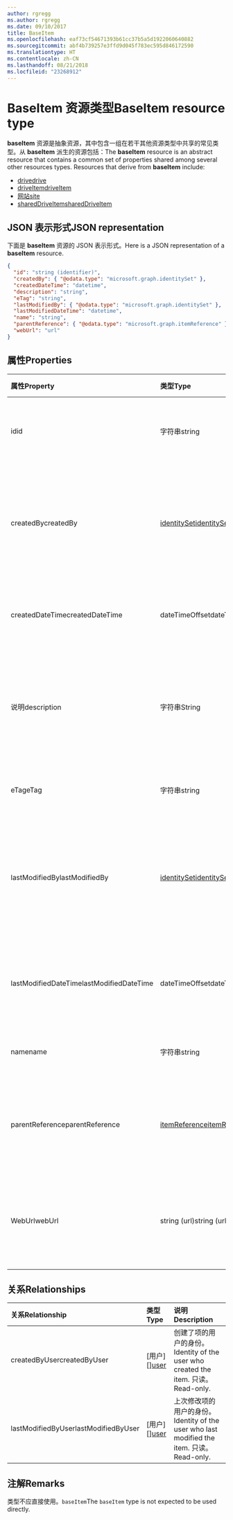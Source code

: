 ```yaml
---
author: rgregg
ms.author: rgregg
ms.date: 09/10/2017
title: BaseItem
ms.openlocfilehash: eaf73cf54671393b61cc37b5a5d1922060640882
ms.sourcegitcommit: abf4b739257e3ffd9d045f783ec595d846172590
ms.translationtype: HT
ms.contentlocale: zh-CN
ms.lasthandoff: 08/21/2018
ms.locfileid: "23268912"
---
```

# <a name="baseitem-resource-type"></a><span data-ttu-id="84aac-102">BaseItem 资源类型</span><span class="sxs-lookup"><span data-stu-id="84aac-102">BaseItem resource type</span></span>

<span data-ttu-id="84aac-p101">**baseItem** 资源是抽象资源，其中包含一组在若干其他资源类型中共享的常见类型。从 **baseItem** 派生的资源包括：</span><span class="sxs-lookup"><span data-stu-id="84aac-p101">The **baseItem** resource is an abstract resource that contains a common set of properties shared among several other resources types. Resources that derive from **baseItem** include:</span></span>

* [<span data-ttu-id="84aac-105">drive</span><span class="sxs-lookup"><span data-stu-id="84aac-105">drive</span></span>](drive.md)
* [<span data-ttu-id="84aac-106">driveItem</span><span class="sxs-lookup"><span data-stu-id="84aac-106">driveItem</span></span>](driveitem.md)
* [<span data-ttu-id="84aac-107">网站</span><span class="sxs-lookup"><span data-stu-id="84aac-107">site</span></span>](site.md)
* [<span data-ttu-id="84aac-108">sharedDriveItem</span><span class="sxs-lookup"><span data-stu-id="84aac-108">sharedDriveItem</span></span>](shareddriveitem.md)

## <a name="json-representation"></a><span data-ttu-id="84aac-109">JSON 表示形式</span><span class="sxs-lookup"><span data-stu-id="84aac-109">JSON representation</span></span>

<span data-ttu-id="84aac-110">下面是 **baseItem** 资源的 JSON 表示形式。</span><span class="sxs-lookup"><span data-stu-id="84aac-110">Here is a JSON representation of a **baseItem** resource.</span></span>

<!-- {
  "blockType": "resource",
  "optionalProperties": [ "createdBy", "lastModifiedBy", "description", "parentReference", "webUrl" ],
  "keyProperty": "id",
  "abstract": true,
  "baseType": "microsoft.graph.entity",
  "@odata.type": "microsoft.graph.baseItem"
}-->

```json
{
  "id": "string (identifier)",
  "createdBy": { "@odata.type": "microsoft.graph.identitySet" },
  "createdDateTime": "datetime",
  "description": "string",
  "eTag": "string",
  "lastModifiedBy": { "@odata.type": "microsoft.graph.identitySet" },
  "lastModifiedDateTime": "datetime",
  "name": "string",
  "parentReference": { "@odata.type": "microsoft.graph.itemReference" },
  "webUrl": "url"
}
```

## <a name="properties"></a><span data-ttu-id="84aac-111">属性</span><span class="sxs-lookup"><span data-stu-id="84aac-111">Properties</span></span>

| <span data-ttu-id="84aac-112">属性</span><span class="sxs-lookup"><span data-stu-id="84aac-112">Property</span></span>             | <span data-ttu-id="84aac-113">类型</span><span class="sxs-lookup"><span data-stu-id="84aac-113">Type</span></span>              | <span data-ttu-id="84aac-114">说明</span><span class="sxs-lookup"><span data-stu-id="84aac-114">Description</span></span>                                                                            |
| :------------------- | :---------------- | :------------------------------------------------------------------------------------- |
| <span data-ttu-id="84aac-115">id</span><span class="sxs-lookup"><span data-stu-id="84aac-115">id</span></span>                   | <span data-ttu-id="84aac-116">字符串</span><span class="sxs-lookup"><span data-stu-id="84aac-116">string</span></span>            | <span data-ttu-id="84aac-p102">驱动器唯一标识符。只读。</span><span class="sxs-lookup"><span data-stu-id="84aac-p102">The unique identifier of the drive. Read-only.</span></span>                                         |
| <span data-ttu-id="84aac-119">createdBy</span><span class="sxs-lookup"><span data-stu-id="84aac-119">createdBy</span></span>            | <span data-ttu-id="84aac-120">[identitySet][]</span><span class="sxs-lookup"><span data-stu-id="84aac-120">[identitySet][]</span></span>   | <span data-ttu-id="84aac-p103">识别创建项目的用户、设备或应用程序。只读。</span><span class="sxs-lookup"><span data-stu-id="84aac-p103">Identity of the user, device, or application which created the item. Read-only.</span></span>        |
| <span data-ttu-id="84aac-123">createdDateTime</span><span class="sxs-lookup"><span data-stu-id="84aac-123">createdDateTime</span></span>      | <span data-ttu-id="84aac-124">dateTimeOffset</span><span class="sxs-lookup"><span data-stu-id="84aac-124">dateTimeOffset</span></span>    | <span data-ttu-id="84aac-p104">创建项的日期和时间。只读。</span><span class="sxs-lookup"><span data-stu-id="84aac-p104">Date and time of item creation. Read-only.</span></span>                                             |
| <span data-ttu-id="84aac-127">说明</span><span class="sxs-lookup"><span data-stu-id="84aac-127">description</span></span>          | <span data-ttu-id="84aac-128">字符串</span><span class="sxs-lookup"><span data-stu-id="84aac-128">String</span></span>            | <span data-ttu-id="84aac-129">提供项的用户可见的说明。</span><span class="sxs-lookup"><span data-stu-id="84aac-129">Provides a user-visible description of the item. Read-write.</span></span> <span data-ttu-id="84aac-130">可选。</span><span class="sxs-lookup"><span data-stu-id="84aac-130">Optional.</span></span>                             |
| <span data-ttu-id="84aac-131">eTag</span><span class="sxs-lookup"><span data-stu-id="84aac-131">eTag</span></span>                 | <span data-ttu-id="84aac-132">字符串</span><span class="sxs-lookup"><span data-stu-id="84aac-132">string</span></span>            | <span data-ttu-id="84aac-p106">该项目的 ETag。只读。</span><span class="sxs-lookup"><span data-stu-id="84aac-p106">ETag for the item. Read-only.</span></span>                                                          |
| <span data-ttu-id="84aac-135">lastModifiedBy</span><span class="sxs-lookup"><span data-stu-id="84aac-135">lastModifiedBy</span></span>       | <span data-ttu-id="84aac-136">[identitySet][]</span><span class="sxs-lookup"><span data-stu-id="84aac-136">[identitySet][]</span></span>   | <span data-ttu-id="84aac-p107">上次修改项目的用户、设备和应用程序的标识。只读。</span><span class="sxs-lookup"><span data-stu-id="84aac-p107">Identity of the user, device, and application which last modified the item. Read-only.</span></span> |
| <span data-ttu-id="84aac-139">lastModifiedDateTime</span><span class="sxs-lookup"><span data-stu-id="84aac-139">lastModifiedDateTime</span></span> | <span data-ttu-id="84aac-140">dateTimeOffset</span><span class="sxs-lookup"><span data-stu-id="84aac-140">dateTimeOffset</span></span>    | <span data-ttu-id="84aac-p108">上次修改项目的日期和时间。只读。</span><span class="sxs-lookup"><span data-stu-id="84aac-p108">Date and time the item was last modified. Read-only.</span></span>                                   |
| <span data-ttu-id="84aac-143">name</span><span class="sxs-lookup"><span data-stu-id="84aac-143">name</span></span>                 | <span data-ttu-id="84aac-144">字符串</span><span class="sxs-lookup"><span data-stu-id="84aac-144">string</span></span>            | <span data-ttu-id="84aac-p109">项目名称。读写。</span><span class="sxs-lookup"><span data-stu-id="84aac-p109">The name of the item. Read-write.</span></span>                                                      |
| <span data-ttu-id="84aac-147">parentReference</span><span class="sxs-lookup"><span data-stu-id="84aac-147">parentReference</span></span>      | <span data-ttu-id="84aac-148">[itemReference][]</span><span class="sxs-lookup"><span data-stu-id="84aac-148">[itemReference][]</span></span> | <span data-ttu-id="84aac-p110">父信息（如果此项具有父级）。读写。</span><span class="sxs-lookup"><span data-stu-id="84aac-p110">Parent information, if the item has a parent. Read-write.</span></span>                              |
| <span data-ttu-id="84aac-151">WebUrl</span><span class="sxs-lookup"><span data-stu-id="84aac-151">webUrl</span></span>               | <span data-ttu-id="84aac-152">string (url)</span><span class="sxs-lookup"><span data-stu-id="84aac-152">string (url)</span></span>      | <span data-ttu-id="84aac-p111">在浏览器中显示此资源的 URL。只读。</span><span class="sxs-lookup"><span data-stu-id="84aac-p111">URL that displays the resource in the browser. Read-only.</span></span>                              |

## <a name="relationships"></a><span data-ttu-id="84aac-155">关系</span><span class="sxs-lookup"><span data-stu-id="84aac-155">Relationships</span></span>

| <span data-ttu-id="84aac-156">关系</span><span class="sxs-lookup"><span data-stu-id="84aac-156">Relationship</span></span>       | <span data-ttu-id="84aac-157">类型</span><span class="sxs-lookup"><span data-stu-id="84aac-157">Type</span></span>     | <span data-ttu-id="84aac-158">说明</span><span class="sxs-lookup"><span data-stu-id="84aac-158">Description</span></span>
|:-------------------|:---------|:---------------------------------------------
| <span data-ttu-id="84aac-159">createdByUser</span><span class="sxs-lookup"><span data-stu-id="84aac-159">createdByUser</span></span>      | <span data-ttu-id="84aac-160">[用户][]</span><span class="sxs-lookup"><span data-stu-id="84aac-160">[user][]</span></span> | <span data-ttu-id="84aac-161">创建了项的用户的身份。</span><span class="sxs-lookup"><span data-stu-id="84aac-161">Identity of the user who created the item.</span></span> <span data-ttu-id="84aac-162">只读。</span><span class="sxs-lookup"><span data-stu-id="84aac-162">Read-only.</span></span>
| <span data-ttu-id="84aac-163">lastModifiedByUser</span><span class="sxs-lookup"><span data-stu-id="84aac-163">lastModifiedByUser</span></span> | <span data-ttu-id="84aac-164">[用户][]</span><span class="sxs-lookup"><span data-stu-id="84aac-164">[user][]</span></span> | <span data-ttu-id="84aac-165">上次修改项的用户的身份。</span><span class="sxs-lookup"><span data-stu-id="84aac-165">Identity of the user who last modified the item.</span></span> <span data-ttu-id="84aac-166">只读。</span><span class="sxs-lookup"><span data-stu-id="84aac-166">Read-only.</span></span>

[identitySet]: identityset.md
[itemReference]: itemreference.md
[user]: user.md

## <a name="remarks"></a><span data-ttu-id="84aac-170">注解</span><span class="sxs-lookup"><span data-stu-id="84aac-170">Remarks</span></span>

<span data-ttu-id="84aac-171">类型不应直接使用。`baseItem`</span><span class="sxs-lookup"><span data-stu-id="84aac-171">The `baseItem` type is not expected to be used directly.</span></span>

<!-- uuid: 8fcb5dbc-d5aa-4681-8e31-b001d5168d79
2015-10-25 14:57:30 UTC -->
<!-- {
  "type": "#page.annotation",
  "description": "",
  "keywords": "",
  "section": "documentation",
  "tocPath": "Resources/BaseItem"
} -->

